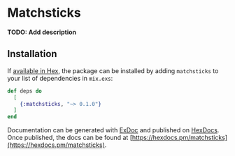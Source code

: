 # Matchsticks

**TODO: Add description**

## Installation

If [available in Hex](https://hex.pm/docs/publish), the package can be installed
by adding `matchsticks` to your list of dependencies in `mix.exs`:

```elixir
def deps do
  [
    {:matchsticks, "~> 0.1.0"}
  ]
end
```

Documentation can be generated with [ExDoc](https://github.com/elixir-lang/ex_doc)
and published on [HexDocs](https://hexdocs.pm). Once published, the docs can
be found at [https://hexdocs.pm/matchsticks](https://hexdocs.pm/matchsticks).

